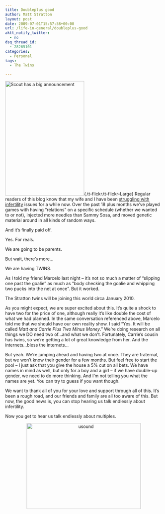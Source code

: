 ```yaml
---
title: Doubleplus good
author: Matt Stratton
layout: post
date: 2009-07-01T15:57:58+00:00
url: /life-in-general/doubleplus-good
aktt_notify_twitter:
  - no
dsq_thread_id:
  - 28265101
categories:
  - Personal
tags:
  - The Twins

---
```

[<img class="alignright" src="http://farm3.static.flickr.com/2533/3677459738_fa6c79e7b7_b.jpg" alt="Scout has a big announcement" width="254" height="368" />][1]{.tt-flickr.tt-flickr-Large} Regular readers of this blog know that my wife and I have been <a href="/tags/infertility/" target="_self">struggling with infertility</a> issues for a while now. Over the past 18 plus months we&#8217;ve played games with having &#8220;relations&#8221; on a specific schedule (whether we wanted to or not), injected more needles than Sammy Sosa, and moved genetic material around in all kinds of random ways.

And it&#8217;s finally paid off.

Yes. For reals.

We are going to be parents.

But wait, there&#8217;s more&#8230;

We are having TWINS.

As I told my friend Marcelo last night &#8211; it&#8217;s not so much a matter of &#8220;slipping one past the goalie&#8221; as much as &#8220;body checking the goalie and whipping two pucks into the net at once&#8221;. But it worked.

The Stratton twins will be joining this world circa January 2010.

As you might expect, we are super excited about this. It&#8217;s quite a shock to have two for the price of one, although really it&#8217;s like double the cost of what we had planned. In the same conversation referenced above, Marcelo told me that we should have our own reality show. I said &#8220;Yes. It will be called _Matt and Carrie Plus Two Minus Money_.&#8221; We&#8217;re doing research on all things we DO need two of&#8230;and what we don&#8217;t. Fortunately, Carrie&#8217;s cousin has twins, so we&#8217;re getting a lot of great knowledge from her. And the internets&#8230;bless the internets&#8230;

But yeah. We&#8217;re jumping ahead and having two at once. They are fraternal, but we won&#8217;t know their gender for a few months. But feel free to start the pool &#8211; I just ask that you give the house a 5% cut on all bets. We have names in mind as well, but only for a boy and a girl &#8211; if we have double-up gender, we need to do more thinking. And I&#8217;m not telling you what the names are yet. You can try to guess if you want though.

We want to thank all of you for your love and support through all of this. It&#8217;s been a rough road, and our friends and family are all too aware of this. But now, the good news is, you can stop hearing us talk endlessly about infertility.

Now you get to hear us talk endlessly about multiples.

<p style="text-align: center;">
  <img class="aligncenter size-full wp-image-5419" title="usound" src="/wp-content/uploads/2009/07/usound.jpg" alt="usound" width="367" height="276" srcset="/wp-content/uploads/2009/07/usound.jpg 611w, /wp-content/uploads/2009/07/usound-300x225.jpg 300w" sizes="(max-width: 367px) 100vw, 367px" />
</p>

 [1]: http://www.flickr.com/photos/mugsy/3677459738/ "Scout has a big announcement"